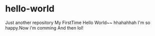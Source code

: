 # hello-world
Just another repository
My FirstTime 
Hello World~~
hhahahhah
I'm so happy.Now i'm comming
And then lol!
